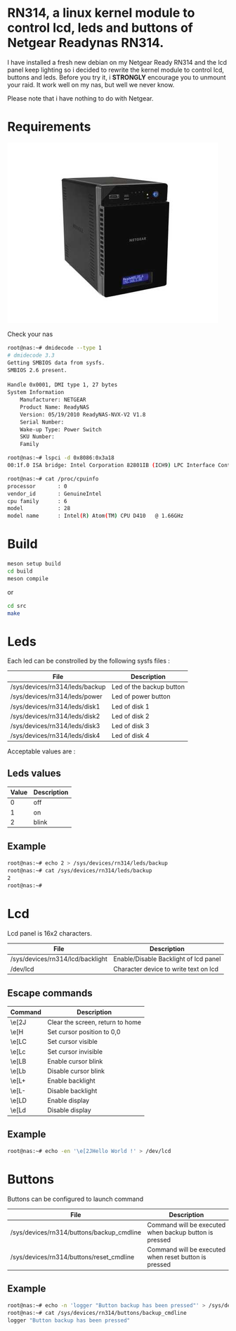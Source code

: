 # RN314, a linux kernel module to control lcd, leds and buttons of Netgear Readynas RN314.

I have installed a fresh new debian on my Netgear Ready RN314 and the lcd panel keep lighting so i decided to rewrite the kernel module to control lcd, buttons and leds.
Before you try it, i **STRONGLY** encourage you to unmount your raid. It work well on my nas, but well we never know.

Please note that i have nothing to do with Netgear.


# Requirements

![Netgear Readynas RN314](doc/rn314.jpg)


 Check your nas

```bash
root@nas:~# dmidecode --type 1
# dmidecode 3.3
Getting SMBIOS data from sysfs.
SMBIOS 2.6 present.

Handle 0x0001, DMI type 1, 27 bytes
System Information
    Manufacturer: NETGEAR
    Product Name: ReadyNAS
    Version: 05/19/2010 ReadyNAS-NVX-V2 V1.8
    Serial Number:
    Wake-up Type: Power Switch
    SKU Number:
    Family
```

```bash
root@nas:~# lspci -d 0x8086:0x3a18
00:1f.0 ISA bridge: Intel Corporation 82801IB (ICH9) LPC Interface Controller (rev 02)
```


```bash
root@nas:~# cat /proc/cpuinfo
processor       : 0
vendor_id       : GenuineIntel
cpu family      : 6
model           : 28
model name      : Intel(R) Atom(TM) CPU D410   @ 1.66GHz
```

# Build

```bash
meson setup build
cd build
meson compile
```
or

```bash
cd src
make
```

# Leds

Each led can be constrolled by the following sysfs files :

|  File                                 | Description              |
|---------------------------------------|--------------------------|
| /sys/devices/rn314/leds/backup        | Led of the backup button |
| /sys/devices/rn314/leds/power         | Led of power button      |
| /sys/devices/rn314/leds/disk1         | Led of disk 1            |
| /sys/devices/rn314/leds/disk2         | Led of disk 2            |
| /sys/devices/rn314/leds/disk3         | Led of disk 3            |
| /sys/devices/rn314/leds/disk4         | Led of disk 4            |


Acceptable values are :

## Leds values

| Value | Description |
|-------|-------------|
|   0   |   off       |
|   1   |   on        |
|   2   |   blink     |


## Example

```bash
root@nas:~# echo 2 > /sys/devices/rn314/leds/backup
root@nas:~# cat /sys/devices/rn314/leds/backup
2
root@nas:~#
```


# Lcd

Lcd panel is 16x2 characters.

|  File                                     | Description                            |
|-------------------------------------------|----------------------------------------|
| /sys/devices/rn314/lcd/backlight          | Enable/Disable Backlight of lcd panel  |
| /dev/lcd                                  | Character device to write text on lcd  |


## Escape commands

|  Command   | Description                     |
|------------|---------------------------------|
| \e[2J      | Clear the screen, return to home|
| \e[H       | Set cursor position to 0,0      |
| \e[LC      | Set cursor visible              |
| \e[Lc      | Set cursor invisible            |
| \e[LB      | Enable cursor blink             |
| \e[Lb      | Disable cursor blink            |
| \e[L+      | Enable backlight                |
| \e[L-      | Disable backlight               |
| \e[LD      | Enable display                  |
| \e[Ld      | Disable display                 |

## Example

```bash
root@nas:~# echo -en '\e[2JHello World !' > /dev/lcd
```

# Buttons

Buttons can be configured to launch command

|  File                                         | Description                                            |
|-----------------------------------------------|--------------------------------------------------------|
| /sys/devices/rn314/buttons/backup_cmdline     | Command will be executed when backup button is pressed |
| /sys/devices/rn314/buttons/reset_cmdline      | Command will be executed when reset button is pressed  |


## Example

```bash
root@nas:~# echo -n 'logger "Button backup has been pressed"' > /sys/devices/rn314/buttons/backup_cmdline
root@nas:~# cat /sys/devices/rn314/buttons/backup_cmdline
logger "Button backup has been pressed"
```
